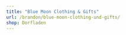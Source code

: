 ```yaml
---
title: "Blue Moon Clothing & Gifts"
url: /brandon/blue-moon-clothing-und-gifts/
shop: Dorfladen
---
```

